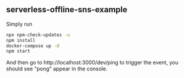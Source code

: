 ## serverless-offline-sns-example

Simply run
```bash
npx npm-check-updates -u
npm install
docker-compose up -d
npm start
```

And then go to http://localhost:3000/dev/ping to trigger the event, you should see "pong" appear in the console.

